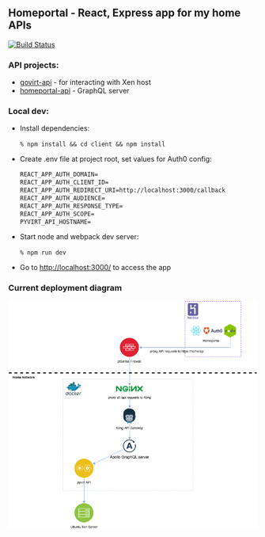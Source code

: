 ## Homeportal - React, Express app for my home APIs

[![Build Status](https://travis-ci.org/dariusbakunas/homeportal.svg?branch=master)](https://travis-ci.org/dariusbakunas/homeportal)

### API projects:

* [govirt-api](https://github.com/dariusbakunas/govirt-api) - for interacting with Xen host
* [homeportal-api](https://github.com/dariusbakunas/homeportal-api) - GraphQL server


### Local dev:

* Install dependencies:

    ```% npm install && cd client && npm install```

* Create .env file at project root, set values for Auth0 config:

    ```
    REACT_APP_AUTH_DOMAIN=
    REACT_APP_AUTH_CLIENT_ID=
    REACT_APP_AUTH_REDIRECT_URI=http://localhost:3000/callback
    REACT_APP_AUTH_AUDIENCE=
    REACT_APP_AUTH_RESPONSE_TYPE=
    REACT_APP_AUTH_SCOPE=
    PYVIRT_API_HOSTNAME=
    ```

* Start node and webpack dev server:

    ```% npm run dev```

* Go to [http://localhost:3000/](http://localhost:3000/) to access the app


### Current deployment diagram

![diagram](https://github.com/dariusbakunas/homeportal/raw/master/assets/diagram.png)
